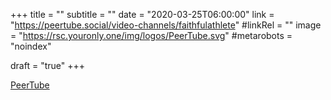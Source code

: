 +++
title = ""
subtitle = ""
date = "2020-03-25T06:00:00"
link = "https://peertube.social/video-channels/faithfulathlete"
#linkRel = ""
image = "https://rsc.youronly.one/img/logos/PeerTube.svg"
#metarobots = "noindex"

draft = "true"
+++

<a href="https://peertube.social/video-channels/faithfulathlete" rel="me noopener external nofollow" referrerpolicy="strict-origin-when-cross-origin">PeerTube</a>
